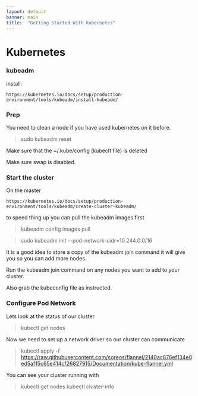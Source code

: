 ```yaml
---
layout: default
banner: main
title:  "Getting Started With Kubernetes"
---
```


# Kubernetes

### kubeadm

install:

    https://kubernetes.io/docs/setup/production-environment/tools/kubeadm/install-kubeadm/

### Prep

You need to clean a node if you have used kubernetes on it before.

> sudo kubeadm reset

Make sure that the ~/.kube/config (kubeclt file) is deleted

Make sure swap is disabled. 

###  Start the cluster

On the master 

    https://kubernetes.io/docs/setup/production-environment/tools/kubeadm/create-cluster-kubeadm/

to speed thing up you can pull the kubeadm images first
> kubeadm config images pull

> sudo kubeadm init --pod-network-cidr=10.244.0.0/16

It is a good idea to store a copy of the kubeadm join command it will give you so you can add more nodes.

Run the kubeadm join command on any nodes you want to add to your cluster.

Also grab the kubeconfig file as instructed.

### Configure Pod Network

Lets look at the status of our cluster

> kubectl get nodes

Now we need to set up a network driver so our cluster can communicate

> kubectl apply -f https://raw.githubusercontent.com/coreos/flannel/2140ac876ef134e0ed5af15c65e414cf26827915/Documentation/kube-flannel.yml

You can see your cluster running with 

> kubectl get nodes
> kubectl cluster-info

